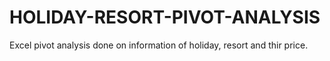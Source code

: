 # HOLIDAY-RESORT-PIVOT-ANALYSIS
Excel pivot analysis done on information of holiday, resort and thir price.
